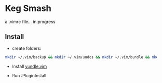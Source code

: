 # Keg Smash

a .vimrc file... in progress

## Install ##

- create folders:
```bash
mkdir ~/.vim/backup && mkdir ~/.vim/undos && mkdir ~/.vim/bundle && mkdir ~/.vim/swaps
```

- Install [vundle.vim](https://github.com/VundleVim/Vundle.vim)

- Run :PluginInstall
